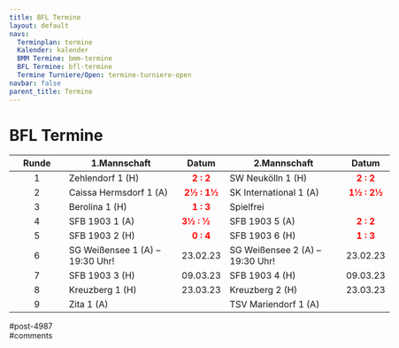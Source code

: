 ```yaml
---
title: BFL Termine 
layout: default
navs:
  Terminplan: termine
  Kalender: kalender
  BMM Termine: bmm-termine
  BFL Termine: bfl-termine
  Termine Turniere/Open: termine-turniere-open
navbar: false
parent_title: Termine
---
```

<div class="post-4987 page type-page status-publish hentry" id="post-4987">
<h1 class="entry-title">BFL Termine</h1>
<div class="entry-content">
<table class="clean bmm" style="width: 688px;">
<thead>
<tr>
<th>Runde</th>
<th>1.Mannschaft</th>
<th style="text-align: center;">Datum</th>
<th>2.Mannschaft</th>
<th style="text-align: center;">Datum</th>
</tr>
</thead>
<tbody>
<tr>
<td style="text-align: center; width: 84px;">1</td>
<td nowrap="nowrap">Zehlendorf 1 (H)</td>
<td style="text-align: center;"><strong><span style="color: #ff0000;">2 : 2</span></strong></td>
<td nowrap="nowrap">SW Neukölln 1 (H)</td>
<td style="text-align: center;"><strong><span style="color: #ff0000;">2 : 2</span></strong></td>
</tr>
<tr>
<td style="text-align: center; width: 84px;">2</td>
<td>Caissa Hermsdorf 1 (A)</td>
<td style="text-align: center;"><strong><span style="color: #ff0000;">2½ : 1½</span></strong></td>
<td>SK International 1 (A)</td>
<td style="text-align: center;"><strong><span style="color: #ff0000;">1½ : 2½</span></strong></td>
</tr>
<tr>
<td style="text-align: center; width: 84px;">3</td>
<td nowrap="nowrap">Berolina 1 (H)</td>
<td style="text-align: center;"><strong><span style="color: #ff0000;">1 : 3</span></strong></td>
<td>Spielfrei</td>
<td></td>
</tr>
<tr>
<td style="text-align: center; width: 84px;">4</td>
<td nowrap="nowrap">SFB 1903 1 (A)</td>
<td><strong><span style="color: #ff0000;">3½ : ½</span></strong></td>
<td nowrap="nowrap">SFB 1903 5 (A)</td>
<td style="text-align: center;"><strong><span style="color: #ff0000;">2 : 2</span></strong></td>
</tr>
<tr>
<td style="text-align: center; width: 84px;">5</td>
<td>SFB 1903 2 (H)</td>
<td style="text-align: center;"><strong><span style="color: #ff0000;">0 : 4</span></strong></td>
<td>SFB 1903 6 (H)</td>
<td style="text-align: center;"><strong><span style="color: #ff0000;">1 : 3</span></strong></td>
</tr>
<tr>
<td style="text-align: center; width: 84px;">6</td>
<td>SG Weißensee 1 (A) – 19:30 Uhr!</td>
<td>23.02.23</td>
<td>SG Weißensee 2 (A) – 19:30 Uhr!</td>
<td>23.02.23</td>
</tr>
<tr>
<td style="text-align: center; width: 84px;">7</td>
<td>SFB 1903 3 (H)</td>
<td>09.03.23</td>
<td>SFB 1903 4 (H)</td>
<td>09.03.23</td>
</tr>
<tr>
<td style="text-align: center; width: 84px;">8</td>
<td>Kreuzberg 1 (H)</td>
<td>23.03.23</td>
<td>Kreuzberg 2 (H)</td>
<td>23.03.23</td>
</tr>
<tr>
<td style="text-align: center; width: 84px;">9</td>
<td>Zita 1 (A)</td>
<td></td>
<td>TSV Mariendorf 1 (A)</td>
<td></td>
</tr>
</tbody>
</table>
</div><!-- .entry-content -->
</div> #post-4987 
<div id="comments">
</div> #comments 
